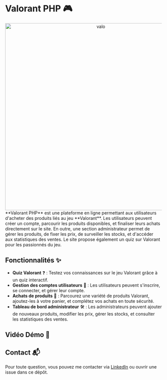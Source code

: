 # Valorant PHP 🎮
<div align="center">
  <img src="https://github.com/user-attachments/assets/6021fe76-8865-4ce3-b479-cf7e7a5f322f" alt="valo" width="600">
</div>
**Valorant PHP** est une plateforme en ligne permettant aux utilisateurs d'acheter des produits liés au jeu **Valorant**. Les utilisateurs peuvent créer un compte, parcourir les produits disponibles, et finaliser leurs achats directement sur le site. En outre, une section administrateur permet de gérer les produits, de fixer les prix, de surveiller les stocks, et d'accéder aux statistiques des ventes. Le site propose également un quiz sur Valorant pour les passionnés du jeu.

## Fonctionnalités ✨
- **Quiz Valorant** ❓ : Testez vos connaissances sur le jeu Valorant grâce à un quiz interactif.
- **Gestion des comptes utilisateurs** 👤 : Les utilisateurs peuvent s'inscrire, se connecter, et gérer leur compte.
- **Achats de produits** 🛒 : Parcourez une variété de produits Valorant, ajoutez-les à votre panier, et complétez vos achats en toute sécurité.
- **Tableau de bord administrateur** 🛠 : Les administrateurs peuvent ajouter de nouveaux produits, modifier les prix, gérer les stocks, et consulter les statistiques des ventes.

## Vidéo Démo 🎥


## Contact 📬

Pour toute question, vous pouvez me contacter via [LinkedIn](https://www.linkedin.com/in/chihebeddine-baya-chatti) ou ouvrir une issue dans ce dépôt.
